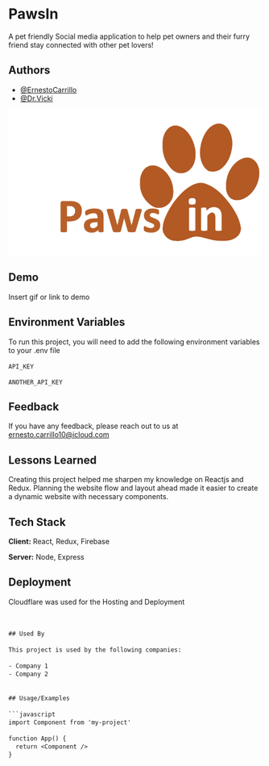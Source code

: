 
# PawsIn

A pet friendly Social media application to help pet owners and their furry friend stay connected with other pet lovers!


## Authors

- [@ErnestoCarrillo](https://github.com/Ernie0921/PawsIn)
- [@Dr.Vicki]()
  
![Logo](./public/paws-in.png)

    
## Demo

Insert gif or link to demo

  
## Environment Variables

To run this project, you will need to add the following environment variables to your .env file

`API_KEY`

`ANOTHER_API_KEY`

  
## Feedback

If you have any feedback, please reach out to us at ernesto.carrillo10@icloud.com

  
## Lessons Learned

Creating this project helped me sharpen my knowledge on Reactjs and Redux. Planning the website flow and layout ahead made it easier to create a dynamic website with necessary components.

  
## Tech Stack

**Client:** React, Redux, Firebase

**Server:** Node, Express

  
## Deployment

Cloudflare was used for the Hosting and Deployment
```

  
## Used By

This project is used by the following companies:

- Company 1
- Company 2

  
## Usage/Examples

```javascript
import Component from 'my-project'

function App() {
  return <Component />
}
```
